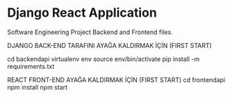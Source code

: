 # Django React Application
Software Engineering Project Backend and Frontend files.

DJANGO BACK-END TARAFINI AYAĞA KALDIRMAK İÇİN (FIRST START)

cd backendapi
virtualenv env
source env/bin/activate
pip install -m requirements.txt

REACT FRONT-END AYAĞA KALDIRMAK İÇİN (FIRST START)
cd frontendapi
npm install
npm start


